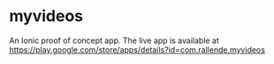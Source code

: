 # myvideos

An Ionic proof of concept app. The live app is available at https://play.google.com/store/apps/details?id=com.rallende.myvideos